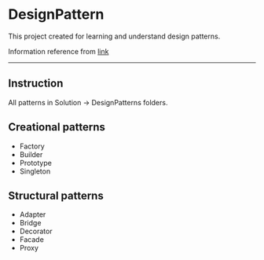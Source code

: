 <h1>DesignPattern</h1>

<p>This project created for learning and understand design patterns.</p>
<p>Information reference from <a href='https://saladpuk.gitbook.io/learn/software-design/designpatterns'>link</a></p>

<hr />

<h2>Instruction</h2>
<p>All patterns in Solution -> DesignPatterns folders.</p>

<h2>Creational patterns</h2>
<ul>
	<li>Factory</li>
	<li>Builder</li>
	<li>Prototype</li>
	<li>Singleton</li>
</ul>

<h2>Structural patterns</h2>
<ul>
	<li>Adapter</li>
	<li>Bridge</li>
	<li>Decorator</li>
	<li>Facade</li>
	<li>Proxy</li>
</ul>